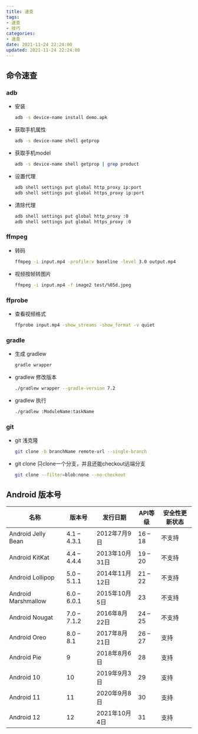 ```yaml
---
title: 速查
tags:
- 速查
- 技巧
categories:
- 速查
date: 2021-11-24 22:24:00
updated: 2021-11-24 22:24:00
---
```



## 命令速查

### adb

- 安装
    ```bash
    adb -s device-name install demo.apk
    ```
- 获取手机属性
    ```bash
    adb -s device-name shell getprop
    ```
- 获取手机model
    ```bash
    adb -s device-name shell getprop | grep product
    ```
- 设置代理
    ```bash
    adb shell settings put global http_proxy ip:port
    adb shell settings put global https_proxy ip:port
    ```
- 清除代理
    ```bash
    adb shell settings put global http_proxy :0
    adb shell settings put global https_proxy :0
    ```

<!-- more -->

### ffmpeg 

- 转码
    ```bash
    ffmpeg -i input.mp4 -profile:v baseline -level 3.0 output.mp4
    ```
- 视频按帧转图片
    ```bash
    ffmpeg -i input.mp4 -f image2 test/%05d.jpeg
    ```

### ffprobe

- 查看视频格式
    ```bash
    ffprobe input.mp4 -show_streams -show_format -v quiet
    ```

### gradle

- 生成 gradlew
    ```bash
    gradle wrapper
    ```
- gradlew 修改版本
    ```bash
    ./gradlew wrapper --gradle-version 7.2
    ```
- gradlew 执行
    ```bash
    ./gradlew :ModuleName:taskName
    ```

### git

- git 浅克隆
    ```bash
    git clone -b branchName remote-url --single-branch
    ```
- git clone 只clone一个分支，并且还能checkout远端分支
    ```bash
    git clone --filter=blob:none --no-checkout
    ```

## Android 版本号

| 名称                 | 版本号       | 发行日期       | API等级  |  安全性更新状态 |
| ------------------- | ----------- | ------------- | ------- | ------------- |
| Android Jelly Bean  | 4.1 – 4.3.1 | 2012年7月9日   | 16 – 18 | 不支持         |
| Android KitKat      | 4.4 – 4.4.4 | 2013年10月31日 | 19 – 20 | 不支持         |
| Android Lollipop    | 5.0 – 5.1.1 | 2014年11月12日 | 21 – 22 | 不支持         |
| Android Marshmallow | 6.0 – 6.0.1 | 2015年10月5日  | 23      | 不支持         |
| Android Nougat      | 7.0 – 7.1.2 | 2016年8月22日  | 24 – 25 | 不支持         |
| Android Oreo        | 8.0 – 8.1   | 2017年8月21日  | 26 – 27 | 支持           |
| Android Pie         | 9           | 2018年8月6日   | 28      | 支持           |
| Android 10          | 10          | 2019年9月3日   | 29      | 支持           |
| Android 11          | 11          | 2020年9月8日   | 30      | 支持           |
| Android 12          | 12          | 2021年10月4日  | 31      | 支持           |


